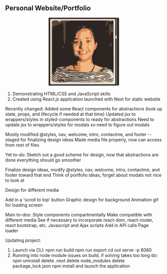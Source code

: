 ## Personal Website/Portfolio

<p align="center">
  <img src="./static/3-color-trace.png" alt="Profile Image" />
</p>

1. Demonstrating HTML/CSS and JavaScript skills
2. Created using React.js application launched with Next for static website

Recently changed:
  Added some React components for abstractions (look up state, props, and lifecycle if needed at that time)
  Updated jsx to wrappers/styles in styled-components to ready for abstractions
  Need to update jsx to wrappers/styles for modals so need to figure out modals

  Mostly modified @styles, nav, welcome, intro, contactme, and footer -- staged for finalizing design ideas
  Made media file properly, now can access from rest of files

Yet to-do:
  Sketch out a good scheme for design, now that abstractions are done everything should go smoother

  Finalize design ideas, modify @styles, nav, welcome, intro, contactme, and footer toward that end
  Think of portfolio ideas, forget about modals not nice to look at

  Design for different media

  Add in a 'scroll to top' button
  Graphic design for background
  Animation gif for loading screen

Main to-dos:
  Style components compartmentally
  Make compatible with different media
  See if necessary to incorporate react-dom, react-router, react bootstrap, etc.
  Javascript and Ajax scripts
  Add in API calls
  Page loader

Updating project:
  1. Launch via CLI:
    npm run build
    npm run export
    cd out
    serve -p 8080
  2. Running into node module issues on build, if solving takes too long do:
    npm uninstall
    delete .next
    delete node_modules
    delete package_lock.json
    npm install
    and launch the application
